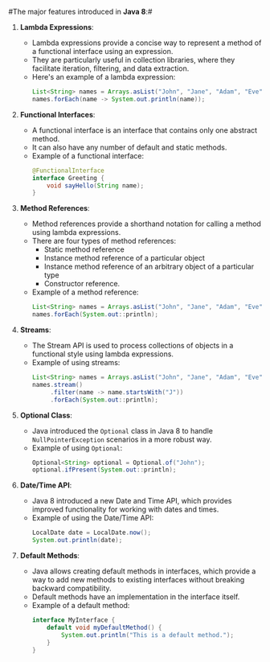 #The major features introduced in **Java 8**:#

1. **Lambda Expressions**:
   - Lambda expressions provide a concise way to represent a method of a functional interface using an expression.
   - They are particularly useful in collection libraries, where they facilitate iteration, filtering, and data extraction.
   - Here's an example of a lambda expression:
     ```java
     List<String> names = Arrays.asList("John", "Jane", "Adam", "Eve");
     names.forEach(name -> System.out.println(name));
     ```

2. **Functional Interfaces**:
   - A functional interface is an interface that contains only one abstract method.
   - It can also have any number of default and static methods.
   - Example of a functional interface:
     ```java
     @FunctionalInterface
     interface Greeting {
         void sayHello(String name);
     }
     ```

3. **Method References**:
   - Method references provide a shorthand notation for calling a method using lambda expressions.
   - There are four types of method references:
     - Static method reference
     - Instance method reference of a particular object
     - Instance method reference of an arbitrary object of a particular type
     - Constructor reference.
   - Example of a method reference:
     ```java
     List<String> names = Arrays.asList("John", "Jane", "Adam", "Eve");
     names.forEach(System.out::println);
     ```

4. **Streams**:
   - The Stream API is used to process collections of objects in a functional style using lambda expressions.
   - Example of using streams:
     ```java
     List<String> names = Arrays.asList("John", "Jane", "Adam", "Eve");
     names.stream()
          .filter(name -> name.startsWith("J"))
          .forEach(System.out::println);
     ```

5. **Optional Class**:
   - Java introduced the `Optional` class in Java 8 to handle `NullPointerException` scenarios in a more robust way.
   - Example of using `Optional`:
     ```java
     Optional<String> optional = Optional.of("John");
     optional.ifPresent(System.out::println);
     ```

6. **Date/Time API**:
   - Java 8 introduced a new Date and Time API, which provides improved functionality for working with dates and times.
   - Example of using the Date/Time API:
     ```java
     LocalDate date = LocalDate.now();
     System.out.println(date);
     ```

7. **Default Methods**:
   - Java allows creating default methods in interfaces, which provide a way to add new methods to existing interfaces without breaking backward compatibility.
   - Default methods have an implementation in the interface itself.
   - Example of a default method:
     ```java
     interface MyInterface {
         default void myDefaultMethod() {
             System.out.println("This is a default method.");
         }
     }
     ```
